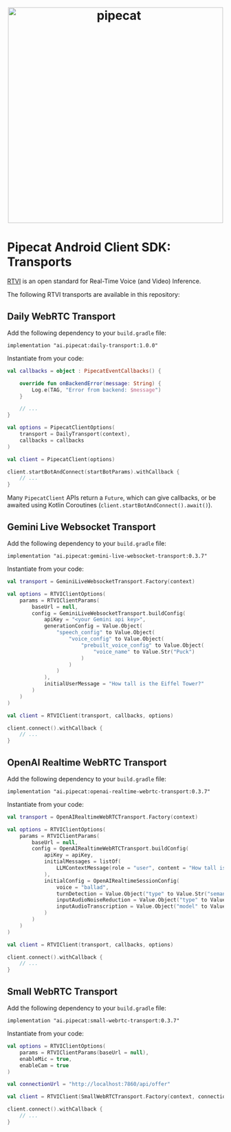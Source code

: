 <h1><div align="center">
 <img alt="pipecat" width="500px" height="auto" src="assets/pipecat-android.png">
</div></h1>

# Pipecat Android Client SDK: Transports

[RTVI](https://github.com/rtvi-ai/) is an open standard for Real-Time Voice (and Video) Inference.

The following RTVI transports are available in this repository:

## Daily WebRTC Transport

Add the following dependency to your `build.gradle` file:

```
implementation "ai.pipecat:daily-transport:1.0.0"
```

Instantiate from your code:

```kotlin
val callbacks = object : PipecatEventCallbacks() {

    override fun onBackendError(message: String) {
        Log.e(TAG, "Error from backend: $message")
    }

    // ...
}

val options = PipecatClientOptions(
    transport = DailyTransport(context),
    callbacks = callbacks
)

val client = PipecatClient(options)

client.startBotAndConnect(startBotParams).withCallback {
    // ...
}
```

Many `PipecatClient` APIs return a `Future`, which can give callbacks, or be awaited
using Kotlin Coroutines (`client.startBotAndConnect().await()`).


## Gemini Live Websocket Transport

Add the following dependency to your `build.gradle` file:

```
implementation "ai.pipecat:gemini-live-websocket-transport:0.3.7"
```

Instantiate from your code:

```kotlin
val transport = GeminiLiveWebsocketTransport.Factory(context)

val options = RTVIClientOptions(
    params = RTVIClientParams(
        baseUrl = null,
        config = GeminiLiveWebsocketTransport.buildConfig(
            apiKey = "<your Gemini api key>",
            generationConfig = Value.Object(
                "speech_config" to Value.Object(
                    "voice_config" to Value.Object(
                        "prebuilt_voice_config" to Value.Object(
                            "voice_name" to Value.Str("Puck")
                        )
                    )
                )
            ),
            initialUserMessage = "How tall is the Eiffel Tower?"
        )
    )
)

val client = RTVIClient(transport, callbacks, options)

client.connect().withCallback {
    // ...
}
```


## OpenAI Realtime WebRTC Transport

Add the following dependency to your `build.gradle` file:

```
implementation "ai.pipecat:openai-realtime-webrtc-transport:0.3.7"
```

Instantiate from your code:

```kotlin
val transport = OpenAIRealtimeWebRTCTransport.Factory(context)

val options = RTVIClientOptions(
    params = RTVIClientParams(
        baseUrl = null,
        config = OpenAIRealtimeWebRTCTransport.buildConfig(
            apiKey = apiKey,
            initialMessages = listOf(
                LLMContextMessage(role = "user", content = "How tall is the Eiffel Tower?")
            ),
            initialConfig = OpenAIRealtimeSessionConfig(
                voice = "ballad",
                turnDetection = Value.Object("type" to Value.Str("semantic_vad")),
                inputAudioNoiseReduction = Value.Object("type" to Value.Str("near_field")),
                inputAudioTranscription = Value.Object("model" to Value.Str("gpt-4o-transcribe"))
            )
        )
    )
)

val client = RTVIClient(transport, callbacks, options)

client.connect().withCallback {
    // ...
}
```


## Small WebRTC Transport

Add the following dependency to your `build.gradle` file:

```
implementation "ai.pipecat:small-webrtc-transport:0.3.7"
```

Instantiate from your code:

```kotlin
val options = RTVIClientOptions(
    params = RTVIClientParams(baseUrl = null),
    enableMic = true,
    enableCam = true
)

val connectionUrl = "http://localhost:7860/api/offer"

val client = RTVIClient(SmallWebRTCTransport.Factory(context, connectionUrl), callbacks, options)

client.connect().withCallback {
    // ...
}
```